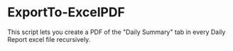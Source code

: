 # ExportTo-ExcelPDF
This script lets you create a PDF of the "Daily Summary" tab in every Daily Report excel file recursively.